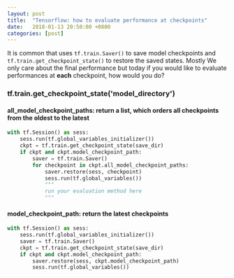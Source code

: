 ```yaml
---
layout: post
title:  "Tensorflow: how to evaluate performance at checkpoints"
date:   2018-01-13 20:50:00 +0800
categories: [post]
---
```



It is common that uses `tf.train.Saver()` to save model checkpoints and `tf.train.get_checkpoint_state()` to restore the saved states. Mostly We only care about the final performance but today if you would like to evaluate performances at **each** checkpoint, how would you do?

### tf.train.get_checkpoint_state('model_directory') 

#### all_model_checkpoint_paths: return a list, which orders all checkpoints from the oldest to the latest

```python
with tf.Session() as sess:
	sess.run(tf.global_variables_initializer())
	ckpt = tf.train.get_checkpoint_state(save_dir)
	if ckpt and ckpt.model_checkpoint_path:
		saver = tf.train.Saver()
		for checkpoint in ckpt.all_model_checkpoint_paths:
			saver.restore(sess, checkpoint)
			sess.run(tf.global_variables())
			"""
			run your evaluation method here
			"""
```

#### model_checkpoint_path: return the latest checkpoints

```python
with tf.Session() as sess:
	sess.run(tf.global_variables_initializer())
	saver = tf.train.Saver()
	ckpt = tf.train.get_checkpoint_state(save_dir)
	if ckpt and ckpt.model_checkpoint_path:
		saver.restore(sess, ckpt.model_checkpoint_path)
		sess.run(tf.global_variables())
```
